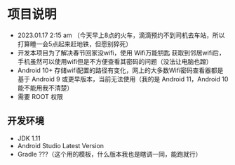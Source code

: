 # 项目说明

- 2023.01.17 2:15 am （今天早上8点的火车，滴滴预约不到司机去车站，所以打算睡一会5点起来赶地铁，但愿别猝死）
- 开发本项目为了解决春节回家没wifi，使用 Wifi万能钥匙 获取到邻居wifi后，手机虽然可以使用wifi但是不方便查看其密码的问题（没法让电脑也蹭）
- Android 10+ 存储wifi配置的路径有变化，网上的大多数Wifi密码查看器都是基于 Android 9 或更早版本，当前无法使用（我的是 Android 11，Android 10 能不能用我不清楚）
- 需要 ROOT 权限

## 开发环境

- JDK 1.11
- Android Studio Latest Version
- Gradle ???（这个用的模板，什么版本我也是瞎调一同，能跑就行）
